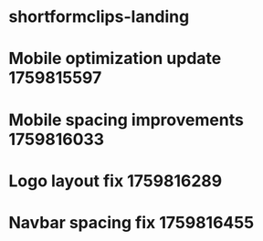 # shortformclips-landing
# Mobile optimization update 1759815597
# Mobile spacing improvements 1759816033
# Logo layout fix 1759816289
# Navbar spacing fix 1759816455

